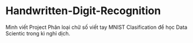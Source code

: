 # Handwritten-Digit-Recognition
Mình viết Project Phân loại chữ số viết tay MNIST Clasification để học Data Scientic trong kì nghỉ dịch.
